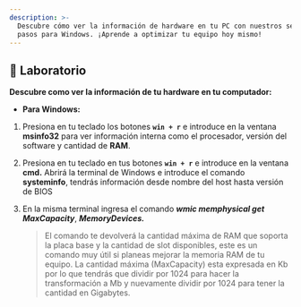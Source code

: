 ```yaml
---
description: >-
  Descubre cómo ver la información de hardware en tu PC con nuestros sencillos
  pasos para Windows. ¡Aprende a optimizar tu equipo hoy mismo!
---
```

## 🔎 Laboratorio

**Descubre como ver la información de tu hardware en tu computador:**

- **Para Windows:**

1. Presiona en tu teclado los botones **`win + r`** e introduce en la ventana **msinfo32** para ver información interna como el procesador, versión del software y cantidad de **RAM**.

2. Presiona en tu teclado en tus botones **`win + r`** e introduce en la ventana **cmd.**
    Abrirá la terminal de Windows e introduce el comando **systeminfo**, tendrás información desde nombre del host hasta versión de BIOS
    
3. En la misma terminal ingresa el comando ***wmic memphysical get MaxCapacity***, ***MemoryDevices.*** 
    
    > El comando te devolverá la cantidad máxima de RAM que soporta la placa base y la cantidad de slot disponibles, este es un comando muy útil si planeas mejorar la memoria RAM de tu equipo. La cantidad máxima (MaxCapacity) esta expresada en Kb por lo que tendrás que dividir por 1024 para hacer la transformación a Mb y nuevamente dividir por 1024 para tener la cantidad en Gigabytes.
